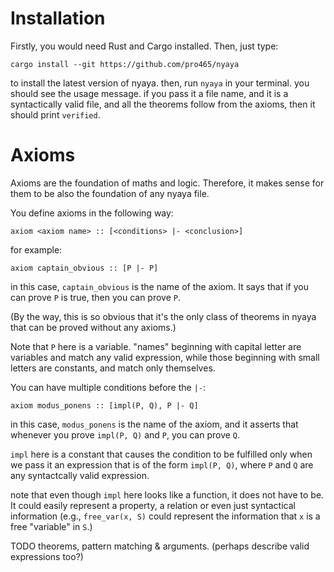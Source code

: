 # Installation
Firstly, you would need Rust and Cargo installed.
Then, just type:
```shell
cargo install --git https://github.com/pro465/nyaya
```
to install the latest version of nyaya.
then, run `nyaya` in your terminal. you should see the usage message. if you pass it a file name, and it is a syntactically valid file, and all the theorems follow from the axioms, then it should print `verified`.

# Axioms

Axioms are the foundation of maths and logic. Therefore, it makes sense for them to be also the foundation of any nyaya file.

You define axioms in the following way:
```
axiom <axiom name> :: [<conditions> |- <conclusion>]
```

for example: 

```
axiom captain_obvious :: [P |- P]
```

in this case, `captain_obvious` is the name of the axiom. It says that if you can prove `P` is true, then you can prove `P`.

(By the way, this is so obvious that it's the only class of theorems in nyaya that can be proved without any axioms.)

Note that `P` here is a variable. "names" beginning with capital letter are variables and match any valid expression, 
while those beginning with small letters are constants, and match only themselves.

You can have multiple conditions before the `|-`:

```
axiom modus_ponens :: [impl(P, Q), P |- Q]
```

in this case, `modus_ponens` is the name of the axiom, and it asserts that whenever you prove `impl(P, Q)` and `P`, you can prove `Q`.

`impl` here is a constant that causes the condition to be fulfilled only when we pass it an expression that is of the form `impl(P, Q)`, 
where `P` and `Q` are any syntactcally valid expression.

note that even though `impl` here looks like a function, it does not have to be. It could easily represent a property, a relation or even just
syntactical information (e.g., `free_var(x, S)` could represent the information that `x` is a free "variable" in `S`.)

TODO theorems, pattern matching & arguments. (perhaps describe valid expressions too?)
